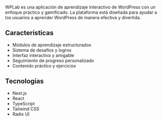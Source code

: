 WPLab es una aplicación de aprendizaje interactivo de WordPress con un enfoque práctico y gamificado. La plataforma está diseñada para ayudar a los usuarios a aprender WordPress de manera efectiva y divertida.

## Características

- Módulos de aprendizaje estructurados
- Sistema de desafíos y logros
- Interfaz interactiva y amigable
- Seguimiento de progreso personalizado
- Contenido práctico y ejercicios

## Tecnologías

- Next.js
- React
- TypeScript
- Tailwind CSS
- Radix UI
